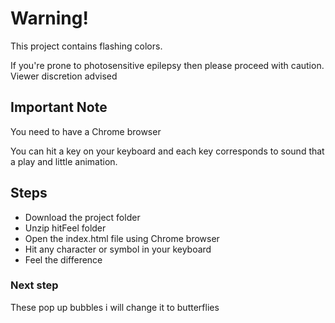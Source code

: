 # Warning!
<p>This project contains flashing colors.</p>
<p>If you're prone to photosensitive epilepsy then please proceed with caution. Viewer discretion advised </p>

## Important Note
<p> You need to have a Chrome browser </p>
 You can hit a key on your keyboard and each key corresponds to sound that a play and little animation.
 
## Steps
<ul>
<li>Download the project folder</li>
<li>Unzip hitFeel folder</li>
<li>Open the index.html file using Chrome browser </li>
<li>Hit any character or symbol in your keyboard</li>
<li>Feel the difference</li>
</ul>

### Next step

<p> These pop up bubbles i will change it to butterflies </p>

